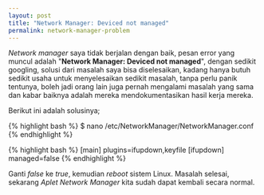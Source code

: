 ```yaml
---
layout: post
title: "Network Manager: Deviced not managed"
permalink: network-manager-problem
---
```


*Network manager* saya tidak berjalan dengan baik, pesan error yang muncul adalah "**Network Manager: Deviced not managed**", dengan sedikit googling, solusi dari masalah saya bisa diselesaikan, kadang hanya butuh sedikit usaha untuk menyelesaikan sedikit masalah, tanpa perlu panik tentunya, boleh jadi orang lain juga pernah mengalami masalah yang sama dan kabar baiknya adalah mereka mendokumentasikan hasil kerja mereka.

Berikut ini adalah solusinya;

{% highlight bash %}
$ nano /etc/NetworkManager/NetworkManager.conf
{% endhighlight %}

{% highlight bash %}
[main]
plugins=ifupdown,keyfile
[ifupdown]
managed=false
{% endhighlight %}

Ganti *false* ke *true*, kemudian *reboot* sistem Linux. Masalah selesai, sekarang *Aplet Network Manager* kita sudah dapat kembali secara normal.
